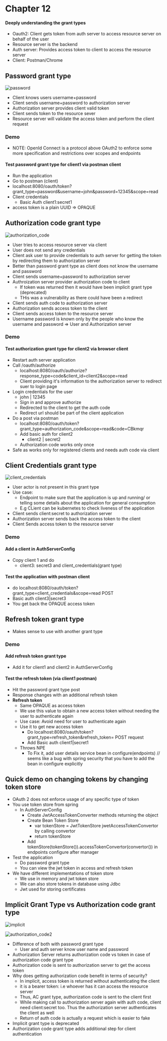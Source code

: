 # Chapter 12

#### Deeply understanding the grant types

- Oauth2: Client gets token from auth server to access resource server on behalf of the user
- Resource server is the backend
- Auth server: Provides access token to client to access the resource server
- Client: Postman/Chrome

## Password grant type

![password](src/main/resources/password.png)

- Client knows users username+password
- Client sends username+password to authorization server
- Authorization server provides client valid token
- Client sends token to the resource sever
- Resource server will validate the access token and perform the client request

### Demo

- NOTE: OpenId Connect is a protocol above OAuth2 to enforce some more specification and restrictions over scopes and
  endpoints

#### Test password grant type for client1 via postman client

- Run the application
- Go to postman (client)
- localhost:8080/oauth/token?grant_type=password&username=john&password=12345&scope=read
- Client credentials
    - Basic Auth client1:secret1
- access token is a plain UUID => OPAQUE

## Authorization code grant type

![authorization_code](src/main/resources/authorization_code.png)

- User tries to access resource server via client
- User does not send any credentials
- Client ask user to provide credentials to auth server for getting the token by redirecting them to authorization
  server
- Better than password grant type as client does not know the username and password
- Client sends username+password to authorization server
- Authroization server provider authorization code to client
    - If token was returned then it would have been implicit grant type (deprecated)
    - THis was a vulnerability as there could have been a redirect
- Client sends auth code to authorization server
- Authorization sends access token to the client
- Client sends access token to the resource server
- Username password is known only by the people who know the username and password => User and Authorization server

### Demo

#### Test authorization grant type for client2 via browser client

- Restart auth server application
- Call /oauth/authorize
    - localhost:8080/oauth/authorize?response_type=code&client_id=client2&scope=read
    - Client providing it's information to the authorization server to redirect suer to login page
- Login credentials for the user
    - john | 12345
    - Sign in and approve authorize
    - Redirected to the client to get the auth code
    - Redirect url should be part of the client application
- Do a post via postman
    - localhost:8080/oauth/token?grant_type=authorization_code&scope=read&code=CBkmqr
    - Add basic auth for client2
        - client2 | secret2
    - Authorization code works only once
- Safe as works only for registered clients and needs auth code via client

## Client Credentials grant type

![client_credentials](src/main/resources/client_credentials.png)

- User actor is not present in this grant type
- Use case:
    - Endpoint to make sure that the application is up and running/ or telling some details about the application for
      general consumption
    - E.g CLient can be kubernetes to check liveness of the application
- Client sends client:secret to authorization server
- Authorization server sends back the access token to the client
- Client Sends access token to the resource server

### Demo

#### Add a client in AuthServerConfig

- Copy client 1 and do
    - client3: secret3 and client_credentials(grant type)

#### Test the application with postman client

- do localhost:8080/oauth/token?grant_type=client_credentials&scope=read POST
- Basic auth client3|secret3
- You get back the OPAQUE access token

## Refresh token grant type

- Makes sense to use with another grant type

### Demo

#### Add refresh token grant type

- Add it for client1 and client2 in AuthServerConfig

#### Test the refresh token (via client1 postman)

- Hit the password grant type post
- Response changes with an additional refresh token
- <b>Refresh token</b>
    - Same OPAQUE as access token
    - We use this value to obtain a new access token without needing the user to authenticate again
    - Use case: Avoid need for user to authenticate again
    - Use it to get new access token
        - Do localhost:8080/oauth/token?grant_type=refresh_token&refresh_token=<refresh token> POST request
        - Add Basic auth client1|secret1
    - Throws NPE
        - To Fix it, add user details service bean in configure(endpoints) // seems like a bug with spring security that
          you have to add the bean in configure explicitly

## Quick demo on changing tokens by changing token store

- OAuth 2 does not enforce usage of any specific type of token
- You use token store from spring
    - In AuthServerConfig
        - Create JwtAccessTokenConverter methods returning the object
        - Create Bean Token Store
            - var tokenStore = JwtTokenStore jwetAccessTokenConvertor by calling convertor
            - return tokenStore
        - Add tokenStore(tokenStore()).accessTokenConvertor(convertor()) in endpoints configure after manager
- Test the application
    - Do password grant type
    - You can view the jwt token in access and refresh token
- We have different implementations of token store
    - We use in memory and jwt token store
    - We can also store tokens in database using Jdbc
    - Jwt used for storing certificates

## Implicit Grant Type vs Authorization code grant type

![implicit](src/main/resources/implicit.png)

![authorization_code2](src/main/resources/authorization_code2.png)

- Difference of both with password grant type
    - User and auth server know user name and password
- Authorization Server returns authorization code vs token in case of authorization code grant type
- Authorization code is sent to authorization server to get the access token
- Why does getting authorization code benefit in terms of security?
    - In implicit, access token is returned without authenticating the client
    - it is a bearer token: i.e whoever has it can access the resource server
    - Thus, AC grant type, authorization code is sent to the client first
    - While making call to authorization server again with auth code, client need client:secret too. Thus the
      authorization server authenticates the client as well
    - Return of auth code is actually a request which is easier to fake
- Implicit grant type is deprecated
- Authorization code grant type adds additional step for client authentication